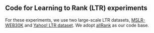 ## Code for Learning to Rank (LTR) experiments

For these experiments, we use two large-scale LTR datasets, [MSLR-WEB30K](https://www.microsoft.com/en-us/research/project/mslr/) and [Yahoo! LTR dataset](https://webscope.sandbox.yahoo.com). We adopt [allRank](https://github.com/allegro/allRank) as our code base.
